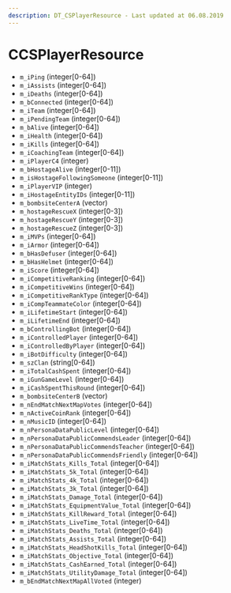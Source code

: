 ```yaml
---
description: DT_CSPlayerResource - Last updated at 06.08.2019
---
```


# CCSPlayerResource


* `m_iPing` (integer[0-64])
* `m_iAssists` (integer[0-64])
* `m_iDeaths` (integer[0-64])
* `m_bConnected` (integer[0-64])
* `m_iTeam` (integer[0-64])
* `m_iPendingTeam` (integer[0-64])
* `m_bAlive` (integer[0-64])
* `m_iHealth` (integer[0-64])
* `m_iKills` (integer[0-64])
* `m_iCoachingTeam` (integer[0-64])
* `m_iPlayerC4` (integer)
* `m_bHostageAlive` (integer[0-11])
* `m_isHostageFollowingSomeone` (integer[0-11])
* `m_iPlayerVIP` (integer)
* `m_iHostageEntityIDs` (integer[0-11])
* `m_bombsiteCenterA` (vector)
* `m_hostageRescueX` (integer[0-3])
* `m_hostageRescueY` (integer[0-3])
* `m_hostageRescueZ` (integer[0-3])
* `m_iMVPs` (integer[0-64])
* `m_iArmor` (integer[0-64])
* `m_bHasDefuser` (integer[0-64])
* `m_bHasHelmet` (integer[0-64])
* `m_iScore` (integer[0-64])
* `m_iCompetitiveRanking` (integer[0-64])
* `m_iCompetitiveWins` (integer[0-64])
* `m_iCompetitiveRankType` (integer[0-64])
* `m_iCompTeammateColor` (integer[0-64])
* `m_iLifetimeStart` (integer[0-64])
* `m_iLifetimeEnd` (integer[0-64])
* `m_bControllingBot` (integer[0-64])
* `m_iControlledPlayer` (integer[0-64])
* `m_iControlledByPlayer` (integer[0-64])
* `m_iBotDifficulty` (integer[0-64])
* `m_szClan` (string[0-64])
* `m_iTotalCashSpent` (integer[0-64])
* `m_iGunGameLevel` (integer[0-64])
* `m_iCashSpentThisRound` (integer[0-64])
* `m_bombsiteCenterB` (vector)
* `m_nEndMatchNextMapVotes` (integer[0-64])
* `m_nActiveCoinRank` (integer[0-64])
* `m_nMusicID` (integer[0-64])
* `m_nPersonaDataPublicLevel` (integer[0-64])
* `m_nPersonaDataPublicCommendsLeader` (integer[0-64])
* `m_nPersonaDataPublicCommendsTeacher` (integer[0-64])
* `m_nPersonaDataPublicCommendsFriendly` (integer[0-64])
* `m_iMatchStats_Kills_Total` (integer[0-64])
* `m_iMatchStats_5k_Total` (integer[0-64])
* `m_iMatchStats_4k_Total` (integer[0-64])
* `m_iMatchStats_3k_Total` (integer[0-64])
* `m_iMatchStats_Damage_Total` (integer[0-64])
* `m_iMatchStats_EquipmentValue_Total` (integer[0-64])
* `m_iMatchStats_KillReward_Total` (integer[0-64])
* `m_iMatchStats_LiveTime_Total` (integer[0-64])
* `m_iMatchStats_Deaths_Total` (integer[0-64])
* `m_iMatchStats_Assists_Total` (integer[0-64])
* `m_iMatchStats_HeadShotKills_Total` (integer[0-64])
* `m_iMatchStats_Objective_Total` (integer[0-64])
* `m_iMatchStats_CashEarned_Total` (integer[0-64])
* `m_iMatchStats_UtilityDamage_Total` (integer[0-64])
* `m_bEndMatchNextMapAllVoted` (integer)